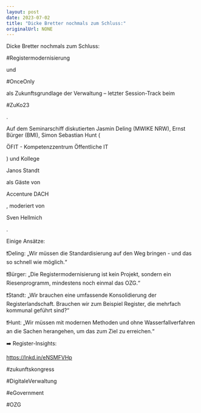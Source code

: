 ```yaml
---
layout: post
date: 2023-07-02
title: "Dicke Bretter nochmals zum Schluss:"
originalUrl: NONE
---
```


Dicke Bretter nochmals zum Schluss:

#Registermodernisierung

und

#OnceOnly

als Zukunftsgrundlage der Verwaltung – letzter Session-Track beim

#ZuKo23

.

Auf dem Seminarschiff diskutierten Jasmin Deling (MWIKE NRW), Ernst Bürger (BMI), Simon Sebastian Hunt (

ÖFIT - Kompetenzzentrum Öffentliche IT

) und Kollege

Janos Standt

als Gäste von

Accenture DACH

, moderiert von

Sven Hellmich

.

Einige Ansätze:

❗️Deling: „Wir müssen die Standardisierung auf den Weg bringen - und das so schnell wie möglich.“

❗️Bürger: „Die Registermodernisierung ist kein Projekt, sondern ein Riesenprogramm, mindestens noch einmal das OZG.“

❗️Standt: „Wir brauchen eine umfassende Konsolidierung der Registerlandschaft. Brauchen wir zum Beispiel Register, die mehrfach kommunal geführt sind?“

❗️Hunt: „Wir müssen mit modernen Methoden und ohne Wasserfallverfahren an die Sachen herangehen, um das zum Ziel zu erreichen.“

➡️ Register-Insights:

https://lnkd.in/eNSMFVHp

#zukunftskongress

#DigitaleVerwaltung

#eGovernment

#OZG